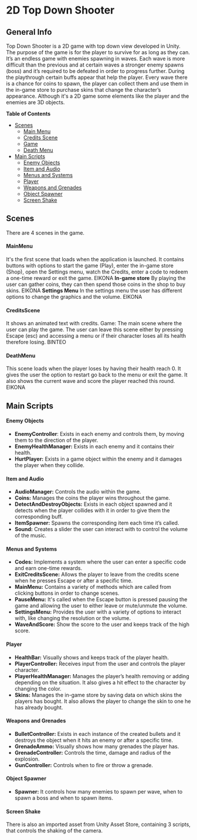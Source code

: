# 2D Top Down Shooter

## General Info

Top Down Shooter is a 2D game with top down view developed in Unity. The purpose of the game is for the player to survive for as long as they can. It’s an endless game with enemies spawning in waves. Each wave is more difficult than the previous and at certain waves a stronger enemy spawns (boss) and it’s required to be defeated in order to progress further. During the playthrough certain buffs appear that help the player. Every wave there is a chance for coins to spawn, the player can collect them and use them in the in-game store to purchase skins that change the character’s appearance.
Although it's a 2D game some elements like the player and the enemies are 3D objects.

**Table of Contents**
- [Scenes](#Scenes)
  - [Main Menu](#MaiMenu)
  - [Credits Scene](#CreditsScene) 
  - [Game](#Game)
  - [Death Menu](#DeathMenu)
- [Main Scripts](#Main-Scripts)
  - [Enemy Objects](#Enemy-Objects)
  - [Item and Audio](#Item-and-Audio)
  - [Menus and Systems](#Menus-and-Systems)
  - [Player](#Player)
  - [Weapons and Grenades](#Weapons-and-Grenades)
  - [Object Spawner](#Object-Spawner)
  - [Screen Shake](#Screen-Shake)

## Scenes

There are 4 scenes in the game.
#### MainMenu
It's the first scene that loads when the application is launched. It contains buttons with options to start the game (Play), enter the in-game store (Shop), open the Settings menu, watch the Credits, enter a code to redeem a one-time reward or exit the game.
ΕΙΚΟΝΑ
**In-game store**
By playing the user can gather coins, they can then spend those coins in the shop to buy skins.
ΕΙΚΟΝΑ
**Settings Menu**
In the settings menu the user has different options to change the graphics and the volume.
ΕΙΚΟΝΑ

#### CreditsScene
It shows an animated text with credits.
Game: The main scene where the user can play the game. The user can leave this scene either by pressing Escape (esc) and accessing a menu or if their character loses all its health therefore losing.
ΒΙΝΤΕΟ

#### DeathMenu
This scene loads when the player loses by having their health reach 0. It gives the user the option to restart go back to the menu or exit the game. It also shows the current wave and score the player reached this round.
ΕΙΚΟΝΑ

## Main Scripts

#### Enemy Objects
- **EnemyController**: Exists in each enemy and controls them, by moving them to the direction of the player.
- **EnemyHealthManager:** Exists in each enemy and it contains their health.
- **HurtPlayer:** Exists in a game object within the enemy and it damages the player when they collide.

#### Item and Audio
- **AudioManager:** Controls the audio within the game.
- **Coins:** Manages the coins the player wins throughout the game.
- **DetectAndDestroyObjects:** Exists in each object spawned and it detects when the player collides with it in order to give them the corresponding buff.
- **ItemSpawner:** Spawns the corresponding item each time it’s called.
- **Sound:** Creates a slider the user can interact with to control the volume of the music.

#### Menus and Systems
- **Codes:** Implements a system where the user can enter a specific code and earn one-time rewards.
- **ExitCreditsScene:** Allows the player to leave from the credits scene when he presses Escape or after a specific time.
- **MainMenu:** Contains a variety of methods which are called from clicking buttons in order to change scenes.
- **PauseMenu:** It's called when the Escape button is pressed pausing the game and allowing the user to either leave or mute/unmute the volume.
- **SettingsMenu:** Provides the user with a variety of options to interact with, like changing the resolution or the volume.
- **WaveAndScore:** Show the score to the user and keeps track of the high score.

#### Player
- **HealthBar:** Visually shows and keeps track of the player health.
- **PlayerController:** Receives input from the user and controls the player character.
- **PlayerHealthManager:** Manages the player’s health removing or adding depending on the situation. It also gives a hit effect to the character by changing the color.
- **Skins:** Manages the in-game store by saving data on which skins the players has bought. It also allows the player to change the skin to one he has already bought.

#### Weapons and Grenades
- **BulletController:** Exists in each instance of the created bullets and it destroys the object when it hits an enemy or after a specific time.
- **GrenadeAmmo:** Visually shows how many grenades the player has.
- **GrenadeController:** Controls the time, damage and radius of the explosion.
- **GunController:** Controls when to fire or throw a grenade.

#### Object Spawner
- **Spawner:** It controls how many enemies to spawn per wave, when to spawn a boss and when to spawn items.

#### Screen Shake
There is also an imported asset from Unity Asset Store, containing 3 scripts, that controls the shaking of the camera.

